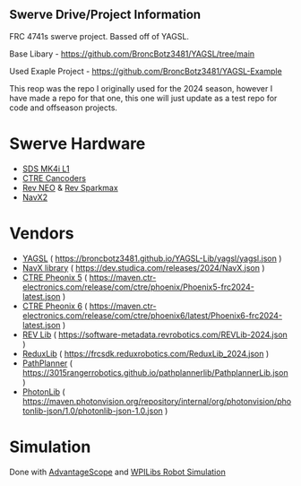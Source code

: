 ## Swerve Drive/Project Information
FRC 4741s swerve project. Bassed off of YAGSL.

Base Libary - https://github.com/BroncBotz3481/YAGSL/tree/main

Used Exaple Project - https://github.com/BroncBotz3481/YAGSL-Example

This reop was the repo I originally used for the 2024 season, however I have made a repo for that one, this one will just update as a test repo for code and offseason projects.

# Swerve Hardware
- [SDS MK4i L1](https://www.swervedrivespecialties.com/products/mk4i-swerve-module)
- [CTRE Cancoders](https://store.ctr-electronics.com/cancoder/)
- [Rev NEO](https://www.revrobotics.com/rev-21-1650/) & [Rev Sparkmax](https://www.revrobotics.com/rev-11-2158/)
- [NavX2](https://www.andymark.com/products/navx2-mxp-robotics-navigation-sensor)


# Vendors
- [YAGSL](https://github.com/BroncBotz3481/YAGSL/tree/main) ( https://broncbotz3481.github.io/YAGSL-Lib/yagsl/yagsl.json )
- [NavX library](https://pdocs.kauailabs.com/navx-mxp/software/roborio-libraries/java/) ( https://dev.studica.com/releases/2024/NavX.json )
- [CTRE Pheonix 5](https://v5.docs.ctr-electronics.com/en/stable/ch05a_CppJava.html#frc-c-java-add-phoenix) ( https://maven.ctr-electronics.com/release/com/ctre/phoenix/Phoenix5-frc2024-latest.json )
- [CTRE Pheonix 6](https://pro.docs.ctr-electronics.com/en/latest/docs/installation/installation.html) ( https://maven.ctr-electronics.com/release/com/ctre/phoenix6/latest/Phoenix6-frc2024-latest.json )
- [REV Lib](https://docs.revrobotics.com/sparkmax/software-resources/spark-max-api-information#c++-and-java) ( https://software-metadata.revrobotics.com/REVLib-2024.json )
- [ReduxLib](https://docs.reduxrobotics.com/reduxlib) ( https://frcsdk.reduxrobotics.com/ReduxLib_2024.json )
- [PathPlanner](https://github.com/mjansen4857/pathplanner/wiki/PathPlannerLib:-Installing) ( https://3015rangerrobotics.github.io/pathplannerlib/PathplannerLib.json )
- [PhotonLib](https://docs.photonvision.org/en/latest/docs/programming/photonlib/adding-vendordep.html) ( https://maven.photonvision.org/repository/internal/org/photonvision/photonlib-json/1.0/photonlib-json-1.0.json )

# Simulation
Done with [AdvantageScope](https://github.com/Mechanical-Advantage/AdvantageScope) and [WPILibs Robot Simulation](https://docs.wpilib.org/en/stable/docs/software/wpilib-tools/robot-simulation/introduction.html)

